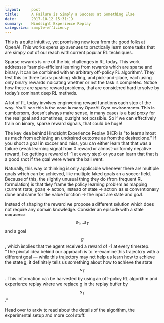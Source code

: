 ```yaml
---
layout:     post
title:      A Failure is Simply a Success at Something Else
date:       2017-10-12 15:31:19
summary:    Hindsight Experience Replay
categories: sample-efficiency
---
```



This is a quite intuitive, yet promising new idea from the good folks at OpenAI. This works opens up avenues to practically learn some tasks that are simply out of our reach with current popular RL techniques.

Sparse rewards is one of the big challenges in RL today. This work addresses “sample-efficient learning from rewards which are sparse and binary. It can be combined with an arbitrary off-policy RL algorithm”. They test this on three tasks: pushing, sliding, and pick-and-place, each using only binary rewards indicating whether or not the task is completed. Notice how these are sparse reward problems, that are considered hard to solve by today’s dominant deep RL methods.

A lot of RL today involves engineering reward functions each step of the way. You’ll see this is the case in many OpenAI Gym environments. This is cumbersom, doesn’t always make sense, in many cases is a bad proxy for the real goal and sometimes, outright not possible. So if we can effectively train on binary, sparse reward signals, that could be huge!

The key idea behind Hindsight Experience Replay (HER) is "to learn almost as much from achieving an undesired outcome as from the desired one." If you shoot a goal in soccer and miss, you can either learn that that was a failure (weak learning signal from 0 reward or almost-uniformly negative reward, like getting a reward of -1 at every step) or you can learn that that is a good shot if the goal were where the ball went.

Naturally, this way of thinking is only applicable whenever there are multiple goals which can be achieved, like multiple faked goals on a soccer field. Because of this, the slightly unusual thing they do (from frequent RL formulation) is that they frame the policy learning problem as mapping (current state, goal) → action, instead of state → action, as is conventionally done and same for the value function → the input are state and goal.

Instead of shaping the reward we propose a different solution which does not require any domain knowledge. Consider an episode with a state sequence $$s_1, ..s_T$$ and a goal $$g$$, which implies that the agent received a reward of -1 at every timestep. “The pivotal idea behind our approach is to re-examine this trajectory with a different goal — while this trajectory may not help us learn how to achieve the state g, it definitely tells us something about how to achieve the state $$s_T$$. This information can be harvested by using an off-policy RL algorithm and experience replay where we replace g in the replay buffer by $$s_T$$.” 

Head over to arxiv to read about the details of the algorithm, the experimental setup and more cool stuff.
